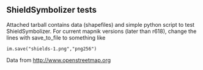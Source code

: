 <!-- Name: ShieldSymbolizerTests -->
<!-- Version: 3 -->
<!-- Last-Modified: 2009/02/16 13:21:40 -->
<!-- Author: cmarqu -->
## ShieldSymbolizer tests

Attached tarball contains data (shapefiles) and simple python script to test ShieldSymbolizer.
For current mapnik versions (later than r618), change the lines with save_to_file to something like

    im.save("shields-1.png","png256")

Data from http://www.openstreetmap.org

